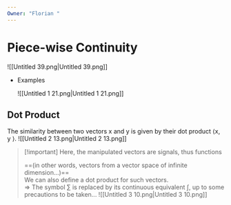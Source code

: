 ```yaml
---
Owner: "Florian "
---
```

# Piece-wise Continuity
![[Untitled 39.png|Untitled 39.png]]
- Examples
    
    ![[Untitled 1 21.png|Untitled 1 21.png]]
    
      
    
## Dot Product
The similarity between two vectors x and y is given by their dot product ⟨x, y ⟩.
![[Untitled 2 13.png|Untitled 2 13.png]]
  

> [!important] Here, the manipulated vectors are signals, thus functions
> 
> ==(in other words, vectors from a vector space of infinite dimension...)==  
> We can also define a dot product for such vectors.  
> ⇒ The symbol $\sum$ is replaced by its continuous equivalent $\int$, up to some precautions to be taken...
![[Untitled 3 10.png|Untitled 3 10.png]]